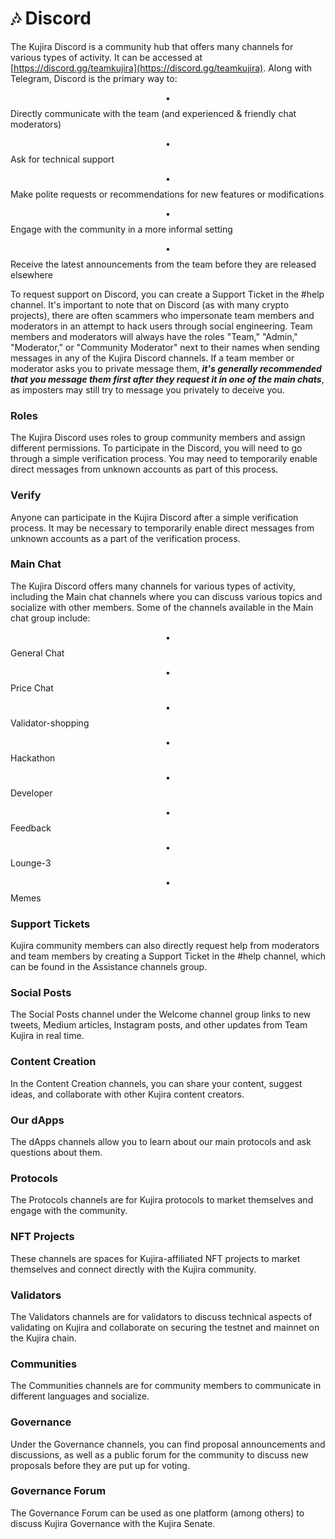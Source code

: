 # 🎶 Discord

The Kujira Discord is a community hub that offers many channels for various types of activity. It can be accessed at [https://discord.gg/teamkujira](https://discord.gg/teamkujira). Along with Telegram, Discord is the primary way to:

$$\bullet$$ Directly communicate with the team (and experienced & friendly chat moderators)

&#x20;$$\bullet$$ Ask for technical support&#x20;

$$\bullet$$ Make polite requests or recommendations for new features or modifications&#x20;

$$\bullet$$ Engage with the community in a more informal setting&#x20;

$$\bullet$$ Receive the latest announcements from the team before they are released elsewhere

To request support on Discord, you can create a Support Ticket in the #help channel. It's important to note that on Discord (as with many crypto projects), there are often scammers who impersonate team members and moderators in an attempt to hack users through social engineering. Team members and moderators will always have the roles "Team," "Admin," "Moderator," or "Community Moderator" next to their names when sending messages in any of the Kujira Discord channels. If a team member or moderator asks you to private message them, _**it's generally recommended that you message them first after they request it in one of the main chats**_, as imposters may still try to message you privately to deceive you.&#x20;

### Roles

The Kujira Discord uses roles to group community members and assign different permissions. To participate in the Discord, you will need to go through a simple verification process. You may need to temporarily enable direct messages from unknown accounts as part of this process.

### Verify

Anyone can participate in the Kujira Discord after a simple verification process. It may be necessary to temporarily enable direct messages from unknown accounts as a part of the verification process.

### Main Chat

The Kujira Discord offers many channels for various types of activity, including the Main chat channels where you can discuss various topics and socialize with other members. Some of the channels available in the Main chat group include:

$$\bullet$$ General Chat

$$\bullet$$ Price Chat

$$\bullet$$ Validator-shopping

$$\bullet$$ Hackathon

$$\bullet$$ Developer

$$\bullet$$ Feedback

$$\bullet$$ Lounge-3

$$\bullet$$ Memes

### Support Tickets

Kujira community members can also directly request help from moderators and team members by creating a Support Ticket in the #help channel, which can be found in the Assistance channels group.

### Social Posts

The Social Posts channel under the Welcome channel group links to new tweets, Medium articles, Instagram posts, and other updates from Team Kujira in real time.

### Content Creation

In the Content Creation channels, you can share your content, suggest ideas, and collaborate with other Kujira content creators.

### Our dApps

The dApps channels allow you to learn about our main protocols and ask questions about them.

### Protocols&#x20;

The Protocols channels are for Kujira protocols to market themselves and engage with the community.

### NFT Projects

These channels are spaces for Kujira-affiliated NFT projects to market themselves and connect directly with the Kujira community.

### Validators

The Validators channels are for validators to discuss technical aspects of validating on Kujira and collaborate on securing the testnet and mainnet on the Kujira chain.

### Communities

The Communities channels are for community members to communicate in different languages and socialize.

### Governance

Under the Governance channels, you can find proposal announcements and discussions, as well as a public forum for the community to discuss new proposals before they are put up for voting.&#x20;

### Governance Forum&#x20;

The Governance Forum can be used as one platform (among others) to discuss Kujira Governance with the Kujira Senate.&#x20;

